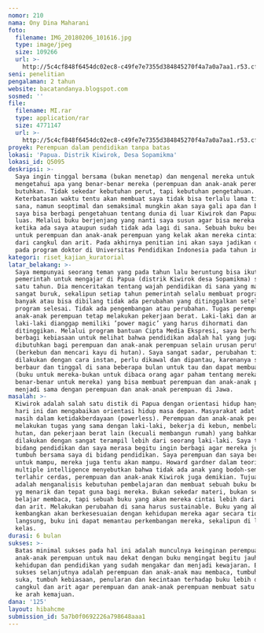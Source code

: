 ```yaml
---
nomor: 210
nama: Ony Dina Maharani
foto:
  filename: IMG_20180206_101616.jpg
  type: image/jpeg
  size: 109266
  url: >-
    http://5c4cf848f6454dc02ec8-c49fe7e7355d384845270f4a7a0a7aa1.r53.cf2.rackcdn.com/f4fa9a33-45ee-4ecd-9e6a-2b86c70fab29/IMG_20180206_101616.jpg
seni: penelitian
pengalaman: 2 tahun
website: bacatandanya.blogspot.com
sosmed: ''
file:
  filename: MI.rar
  type: application/rar
  size: 4771147
  url: >-
    http://5c4cf848f6454dc02ec8-c49fe7e7355d384845270f4a7a0a7aa1.r53.cf2.rackcdn.com/e3ef31c4-9bbd-4a9c-9423-02155884ea47/MI.rar
proyek: Perempuan dalam pendidikan tanpa batas
lokasi: 'Papua. Distrik Kiwirok, Desa Sopamikma'
lokasi_id: Q5095
deskripsi: >-
  Saya ingin tinggal bersama (bukan menetap) dan mengenal mereka untuk
  mengetahui apa yang benar-benar mereka (perempuan dan anak-anak perempuan)
  butuhkan. Tidak sekedar kebutuhan perut, tapi kebutuhan pengetahuan.
  Keterbatasan waktu tentu akan membuat saya tidak bisa terlalu lama tinggal di
  sana, namun seoptimal dan semaksimal mungkin akan saya gali apa dan bagaimana
  saya bisa berbagi pengetahuan tentang dunia di luar Kiwirok dan Papua secara
  luas. Melalui buku berjenjang yang nanti saya susun agar bisa mereka gunakan
  ketika ada saya ataupun sudah tidak ada lagi di sana. Sebuah buku berjenjang
  untuk perempuan dan anak-anak perempuan yang kelak akan mereka cintai lebih
  dari cangkul dan arit. Pada akhirnya penitian ini akan saya jadikan disertasi
  pada program doktor di Universitas Pendidikan Indonesia pada tahun ini.
kategori: riset_kajian_kuratorial
latar_belakang: >-
  Saya mempunyai seorang teman yang pada tahun lalu beruntung bisa ikut program
  pemerintah untuk mengajar di Papua (distrik Kiwirok desa Sopamikma) selama
  satu tahun. Dia menceritakan tentang wajah pendidikan di sana yang masih
  sangat buruk, sekalipun setiap tahun pemerintah selalu membuat program. Tidak
  banyak atau bisa dibilang tidak ada perubahan yang ditinggalkan setelah
  program selesai. Tidak ada pengembangan atau perubahan. Tugas perempuan dan
  anak-anak perempuan tetap melakukan pekerjaan berat. Laki-laki dan anak
  laki-laki dianggap memiliki ’power magic’ yang harus dihormati dan
  ditinggikan. Melalui program bantuan Cipta Media Ekspresi, saya berharap bisa
  berbagi kebiasaan untuk melihat bahwa pendidikan adalah hal yang juga sangat
  dibutuhkan bagi perempuan dan anak-anak perempuan selain urusan perut
  (berkebun dan mencari kayu di hutan). Saya sangat sadar, perubahan tidak
  dilakukan dengan cara instan, perlu dikawal dan dipantau, karenanya saya ingin
  berbaur dan tinggal di sana beberapa bulan untuk tau dan dapat membuat sesuatu
  (buku untuk mereka-bukan untuk dibaca orang agar paham tentang mereka, tapi
  benar-benar untuk mereka) yang bisa membuat perempuan dan anak-anak perempuan
  menjadi sama dengan perempuan dan anak-anak perempuan di Jawa.
masalah: >-
  Kiwirok adalah salah satu distik di Papua dengan orientasi hidup hanya untuk
  hari ini dan mengabaikan orientasi hidup masa depan. Masyarakat adat Kiwirok
  masih dalam ketidakberdayaan (powerless). Perempuan dan anak-anak perempuan
  melakukan tugas yang sama dengan laki-laki, bekerja di kebun, membelah kayu di
  hutan, dan pekerjaan berat lain (kecuali membangun rumah) yang bahkan bisa
  dilakukan dengan sangat terampil lebih dari seorang laki-laki. Saya tumbuh di
  bidang pendidikan dan saya merasa begitu ingin berbagi agar mereka juga bisa
  tumbuh bersama saya di bidang pendidikan. Saya perempuan dan saya berusaha
  untuk mampu, mereka juga tentu akan mampu. Howard gardner dalam teorinya
  multiple intelligence menyebutkan bahwa tidak ada anak yang bodoh-semua anak
  terlahir cerdas, perempuan dan anak-anak Kiwirok juga demikian. Tujuan saya
  adalah menganalisis kebutuhan pembelajaran dan membuat sebuah buku berjenjang
  yg menarik dan tepat guna bagi mereka. Bukan sekedar materi, bukan sekedar
  belajar membaca, tapi sebuah buku yang akan mereka cintai lebih dari cangkul
  dan arit. Melakukan perubahan di sana harus sustainable. Buku yang akan saya
  kembangkan akan berkesesuaian dengan kehidupan mereka agar secara tidak
  langsung, buku ini dapat memantau perkembangan mereka, sekalipun di luar
  kelas. 
durasi: 6 bulan
sukses: >-
  Batas minimal sukses pada hal ini adalah munculnya keinginan perempuan dan
  anak-anak perempuan untuk mau dekat dengan buku mengingat begitu jauhnya jarak
  kehidupan dan pendidikan yang sudah mengakar dan menjadi kewajaran. Batas
  sukses selanjutnya adalah perempuan dan anak-anak mau membaca, tumbuh rasa
  suka, tumbuh kebiasaan, penularan dan kecintaan terhadap buku lebih dari
  cangkul dan arit agar perempuan dan anak-anak perempuan membuat satu langkah
  ke arah kemajuan. 
dana: '125'
layout: hibahcme
submission_id: 5a7b0f0692226a798648aaa1
---
```

